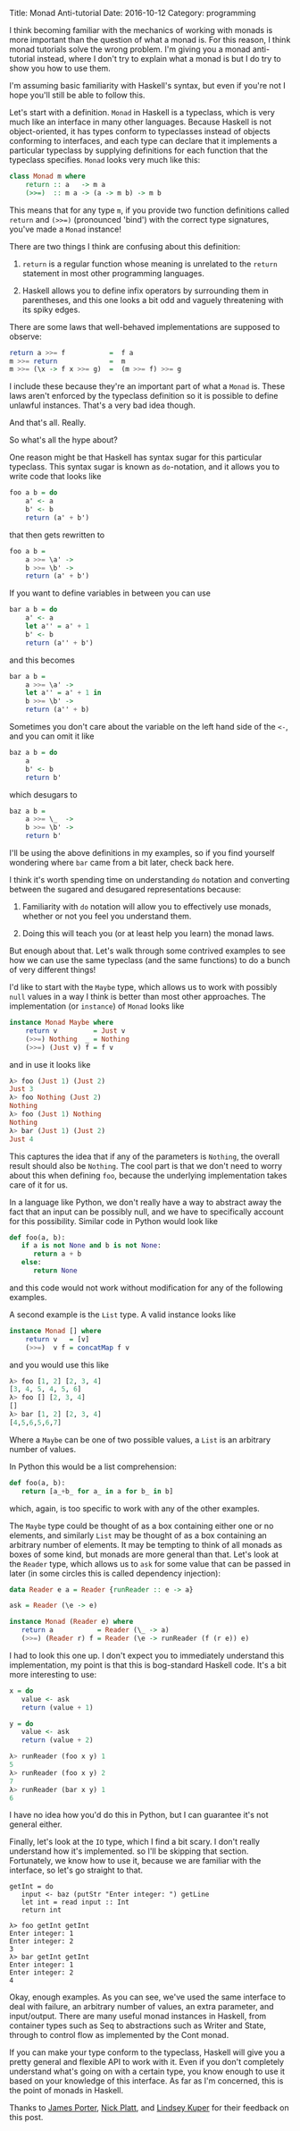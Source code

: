 Title: Monad Anti-tutorial
Date: 2016-10-12
Category: programming

I think becoming familiar with the mechanics of working with monads is more
important than the question of what a monad is. For this reason, I think monad
tutorials solve the wrong problem. I'm giving you a monad anti-tutorial
instead, where I don't try to explain what a monad is but I do try to show you
how to use them.

I'm assuming basic familiarity with Haskell's syntax, but even if you're not I
hope you'll still be able to follow this.

Let's start with a definition. `Monad` in Haskell is a typeclass, which is very
much like an interface in many other languages.  Because Haskell is not
object-oriented, it has types conform to typeclasses instead of objects
conforming to interfaces, and each type can declare that it implements a
particular typeclass by supplying definitions for each function that the
typeclass specifies. `Monad` looks very much like this:

```haskell
class Monad m where
    return :: a   -> m a
    (>>=)  :: m a -> (a -> m b) -> m b
```

This means that for any type `m`, if you provide two function definitions
called `return` and `(>>=)` (pronounced 'bind') with the correct type
signatures, you've made a `Monad` instance!

There are two things I think are confusing about this definition:

1. `return` is a regular function whose meaning is unrelated to the `return`
   statement in most other programming languages.

2. Haskell allows you to define infix operators by surrounding them in
   parentheses, and this one looks a bit odd and vaguely threatening with its
   spiky edges.

There are some laws that well-behaved implementations are supposed to observe:

```haskell
return a >>= f           =  f a
m >>= return             =  m
m >>= (\x -> f x >>= g)  =  (m >>= f) >>= g
```

I include these because they're an important part of what a `Monad` is. These
laws aren't enforced by the typeclass definition so it is possible to define
unlawful instances. That's a very bad idea though.

And that's all. Really.

So what's all the hype about?

One reason might be that Haskell has syntax sugar for this particular
typeclass. This syntax sugar is known as `do`-notation, and it allows you to
write code that looks like

```haskell
foo a b = do
    a' <- a
    b' <- b
    return (a' + b')
```

that then gets rewritten to

```haskell
foo a b =
    a >>= \a' ->
    b >>= \b' ->
    return (a' + b')
```

If you want to define variables in between you can use

```haskell
bar a b = do
    a' <- a
    let a'' = a' + 1
    b' <- b
    return (a'' + b')
```

and this becomes

```haskell
bar a b =
    a >>= \a' ->
    let a'' = a' + 1 in
    b >>= \b' ->
    return (a'' + b)
```

Sometimes you don't care about the variable on the left hand side of the `<-`,
and you can omit it like

```haskell
baz a b = do
    a
    b' <- b
    return b'
```

which desugars to

```haskell
baz a b =
    a >>= \_  ->
    b >>= \b' ->
    return b'
```

I'll be using the above definitions in my examples, so if you find yourself
wondering where `bar` came from a bit later, check back here.

I think it's worth spending time on understanding `do` notation and converting
between the sugared and desugared representations because:

1. Familiarity with `do` notation will allow you to effectively use monads,
   whether or not you feel you understand them.

2. Doing this will teach you (or at least help you learn) the monad laws.

But enough about that. Let's walk through some contrived examples to see how
we can use the same typeclass (and the same functions) to do a bunch of very
different things!

I'd like to start with the `Maybe` type, which allows us to work with possibly
`null` values in a way I think is better than most other approaches. The
implementation (or `instance`) of `Monad` looks like

```haskell
instance Monad Maybe where
    return v         = Just v
    (>>=) Nothing  _ = Nothing
    (>>=) (Just v) f = f v
```

and in use it looks like

```haskell
λ> foo (Just 1) (Just 2)
Just 3
λ> foo Nothing (Just 2)
Nothing
λ> foo (Just 1) Nothing
Nothing
λ> bar (Just 1) (Just 2)
Just 4
```

This captures the idea that if any of the parameters is `Nothing`, the overall
result should also be `Nothing`. The cool part is that we don't need to worry
about this when defining `foo`, because the underlying implementation takes
care of it for us.

In a language like Python, we don't really have a way to abstract away the
fact that an input can be possibly null, and we have to specifically account
for this possibility. Similar code in Python would look like

```python
def foo(a, b):
   if a is not None and b is not None:
      return a + b
   else:
      return None
```

and this code would not work without modification for any of the following
examples.

A second example is the `List` type. A valid instance looks like

```haskell
instance Monad [] where
    return v   = [v]
    (>>=)  v f = concatMap f v
```

and you would use this like


```haskell
λ> foo [1, 2] [2, 3, 4]
[3, 4, 5, 4, 5, 6]
λ> foo [] [2, 3, 4]
[]
λ> bar [1, 2] [2, 3, 4]
[4,5,6,5,6,7]
```

Where a `Maybe` can be one of two possible values, a `List` is an arbitrary
number of values.

In Python this would be a list comprehension:

```python
def foo(a, b):
   return [a_+b_ for a_ in a for b_ in b]

```

which, again, is too specific to work with any of the other examples.

The `Maybe` type could be thought of as a box containing either one or no
elements, and similarly `List` may be thought of as a box containing an
arbitrary number of elements. It may be tempting to think of all monads as
boxes of some kind, but monads are more general than that. Let's look at the
`Reader` type, which allows us to `ask` for some value that can be passed in
later (in some circles this is called dependency injection):

```haskell
data Reader e a = Reader {runReader :: e -> a}

ask = Reader (\e -> e)

instance Monad (Reader e) where
   return a           = Reader (\_ -> a)
   (>>=) (Reader r) f = Reader (\e -> runReader (f (r e)) e)
```

I had to look this one up. I don't expect you to immediately understand this
implementation, my point is that this is bog-standard Haskell code. It's a bit
more interesting to use:

```haskell
x = do
   value <- ask
   return (value + 1)

y = do
   value <- ask
   return (value + 2)

λ> runReader (foo x y) 1
5
λ> runReader (foo x y) 2
7
λ> runReader (bar x y) 1
6
```

I have no idea how you'd do this in Python, but I can guarantee it's not
general either.

Finally, let's look at the `IO` type, which I find a bit scary. I don't really
understand how it's implemented. so I'll be skipping that section. Fortunately,
we know how to use it, because we are familiar with the interface, so let's go
straight to that.

```
getInt = do
   input <- baz (putStr "Enter integer: ") getLine
   let int = read input :: Int
   return int

λ> foo getInt getInt
Enter integer: 1
Enter integer: 2
3
λ> bar getInt getInt
Enter integer: 1
Enter integer: 2
4
```

Okay, enough examples. As you can see, we've used the same interface to deal
with failure, an arbitrary number of values, an extra parameter, and
input/output. There are many useful monad instances in Haskell, from container
types such as Seq to abstractions such as Writer and State, through to control
flow as implemented by the Cont monad.

If you can make your type conform to the typeclass, Haskell will give you a
pretty general and flexible API to work with it. Even if you don't completely
understand what's going on with a certain type, you know enough to use it based
on your knowledge of this interface. As far as I'm concerned, this is the point
of monads in Haskell.

Thanks to [James Porter](http://jamesporter.me/), [Nick
Platt](https://nick-platt.com/), and [Lindsey Kuper](http://composition.al/)
for their feedback on this post.
